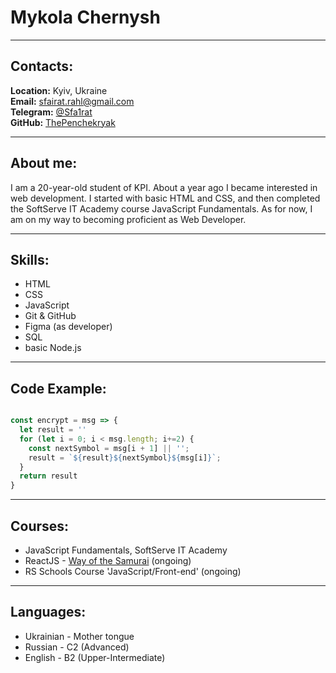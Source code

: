 # Mykola Chernysh

---

## Contacts:

**Location:** Kyiv, Ukraine<br>
**Email:** sfairat.rahl@gmail.com<br>
**Telegram:** [@Sfa1rat](https://t.me/Sfa1rat)<br>
**GitHub:** [ThePenchekryak](https://github.com/ThePenchekryak)<br>

---

## About me:
I am a 20-year-old student of KPI. About a year ago I became interested in web development. I started with basic HTML and CSS, and then completed the SoftServe IT Academy course JavaScript Fundamentals.
As for now, I am on my way to becoming proficient as Web Developer.

---

## Skills:
- HTML
- CSS
- JavaScript
- Git & GitHub
- Figma (as developer)
- SQL
- basic Node.js

---

## Code Example:
```javascript

const encrypt = msg => {
  let result = ''
  for (let i = 0; i < msg.length; i+=2) {
    const nextSymbol = msg[i + 1] || '';
    result = `${result}${nextSymbol}${msg[i]}`;
  }
  return result
}

```
---

## Courses:
* JavaScript Fundamentals, SoftServe IT Academy
* ReactJS - [Way of the Samurai](https://www.youtube.com/playlist?list=PLcvhF2Wqh7DNVy1OCUpG3i5lyxyBWhGZ8) (ongoing)
* RS Schools Course 'JavaScript/Front-end' (ongoing)

---

## Languages:
- Ukrainian \- Mother tongue
- Russian \- C2 (Advanced)
- English \- B2 (Upper-Intermediate)